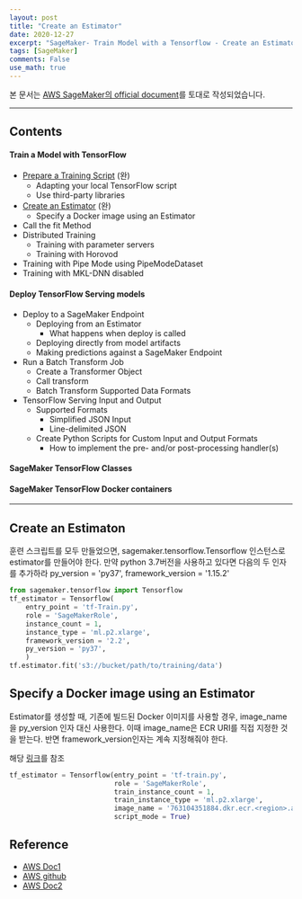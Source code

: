 ```yaml
---
layout: post
title: "Create an Estimator"
date: 2020-12-27
excerpt: "SageMaker- Train Model with a Tensorflow - Create an Estimator"
tags: [SageMaker]
comments: False
use_math: true
---
```


본 문서는 [AWS SageMaker의 official document](https://sagemaker.readthedocs.io/en/stable/frameworks/tensorflow/using_tf.html#train-a-model-with-tensorflow)를 토대로 작성되었습니다.

- - -

## Contents

#### Train a Model with TensorFlow
* [Prepare a Training Script](https://silverstar0727.github.io/SageMaker_01/) (완)
  * Adapting your local TensorFlow script
  * Use third-party libraries
* [Create an Estimator](https://silverstar0727.github.io/SageMaker_02/) (완)
  * Specify a Docker image using an Estimator
* Call the fit Method
* Distributed Training
  * Training with parameter servers
  * Training with Horovod
* Training with Pipe Mode using PipeModeDataset
* Training with MKL-DNN disabled

#### Deploy TensorFlow Serving models
* Deploy to a SageMaker Endpoint
  * Deploying from an Estimator
    * What happens when deploy is called
  * Deploying directly from model artifacts
  * Making predictions against a SageMaker Endpoint
* Run a Batch Transform Job
  * Create a Transformer Object
  * Call transform
  * Batch Transform Supported Data Formats
* TensorFlow Serving Input and Output
  * Supported Formats
    * Simplified JSON Input
    * Line-delimited JSON
  * Create Python Scripts for Custom Input and Output Formats
    * How to implement the pre- and/or post-processing handler(s)
    
#### SageMaker TensorFlow Classes

#### SageMaker TensorFlow Docker containers

- - -

## Create an Estimaton
훈련 스크립트를 모두 만들었으면, sagemaker.tensorflow.Tensorflow 인스턴스로 estimator를 만들어야 한다.
만약 python 3.7버전을 사용하고 있다면 다음의 두 인자를 추가하라 py_version = 'py37', framework_version = '1.15.2'

~~~python
from sagemaker.tensorflow import Tensorflow
tf_estimator = Tensorflow(
    entry_point = 'tf-Train.py',
    role = 'SageMakerRole',
    instance_count = 1,
    instance_type = 'ml.p2.xlarge',
    framework_version = '2.2',
    py_version = 'py37',
    )
tf.estimator.fit('s3://bucket/path/to/training/data')
~~~

## Specify a Docker image using an Estimator
Estimator를 생성할 때, 기존에 빌드된 Docker 이미지를 사용할 경우, image_name을 py_version 인자 대신 사용한다. 
이때 image_name은 ECR URI를 직접 지정한 것을 받는다.
반면 framework_version인자는 계속 지정해줘야 한다.

해당 [링크](https://docs.aws.amazon.com/sagemaker/latest/dg/docker-containers.html)를 참조

~~~python
tf_estimator = Tensorflow(entry_point = 'tf-train.py',
                          role = 'SageMakerRole',
                          train_instance_count = 1,
                          train_instance_type = 'ml.p2.xlarge',
                          image_name = '763104351884.dkr.ecr.<region>.amazonaws.com/<framework>-<job type>:<framework version>-<cpu/gpu>-<python version>-ubuntu18.04',
                          script_mode = True)
~~~

## Reference
* [AWS Doc1](https://docs.aws.amazon.com/sagemaker/latest/dg/adapt-inference-container.html)
* [AWS github](https://github.com/aws/amazon-sagemaker-examples/blob/master/sagemaker-debugger/build_your_own_container_with_debugger/debugger_byoc.ipynb)
* [AWS Doc2](https://aws.amazon.com/ko/blogs/machine-learning/bring-your-own-pre-trained-mxnet-or-tensorflow-models-into-amazon-sagemaker/)
